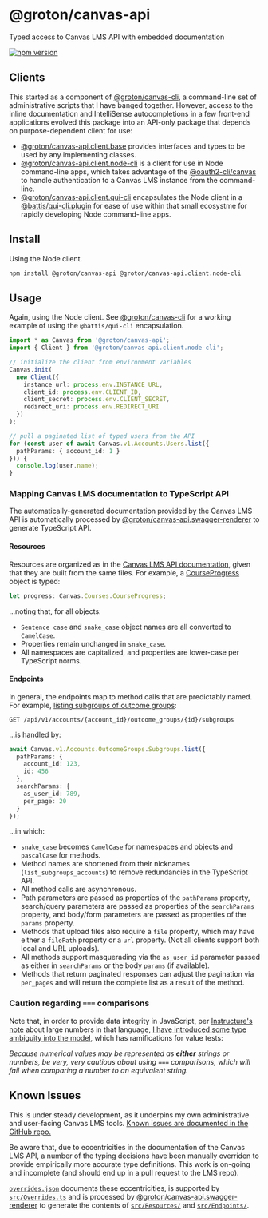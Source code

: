 # @groton/canvas-api

Typed access to Canvas LMS API with embedded documentation

[![npm version](https://badge.fury.io/js/@groton%2Fcanvas-api.svg)](https://www.npmjs.com/package/@groton/canvas-api)

## Clients

This started as a component of [@groton/canvas-cli](https://www.npmjs.com/package/@groton/canvas-cli), a command-line set of administrative scripts that I have banged together. However, access to the inline documentation and IntelliSense autocompletions in a few front-end applications evolved this package into an API-only package that depends on purpose-dependent client for use:

- [@groton/canvas-api.client.base](https://www.npmjs.com/package/@groton/canvas-api.client.base) provides interfaces and types to be used by any implementing classes.
- [@groton/canvas-api.client.node-cli](https://www.npmjs.com/package/@groton/canvas-api.client.node-cli) is a client for use in Node command-line apps, which takes advantage of the [@oauth2-cli/canvas](https://www.npmjs.com/package/@oauth2-cli/canvas) to handle authentication to a Canvas LMS instance from the command-line.
- [@groton/canvas-api.client.qui-cli](https://www.npmjs.com/package/@groton/canvas-api.client.qui-clii) encapsulates the Node client in a [@battis/qui-cli.plugin](https://www.npmjs.com/package/@battis/qui-cli.plugin) for ease of use within that small ecosystme for rapidly developing Node command-line apps.

## Install

Using the Node client.

```sh
npm install @groton/canvas-api @groton/canvas-api.client.node-cli
```

## Usage

Again, using the Node client. See [@groton/canvas-cli](https://www.npmjs.com/package/@groton/canvas-cli) for a working example of using the `@battis/qui-cli` encapsulation.

```ts
import * as Canvas from '@groton/canvas-api';
import { Client } from '@groton/canvas-api.client.node-cli';

// initialize the client from environment variables
Canvas.init(
  new Client({
    instance_url: process.env.INSTANCE_URL,
    client_id: process.env.CLIENT_ID,
    client_secret: process.env.CLIENT_SECRET,
    redirect_uri: process.env.REDIRECT_URI
  })
);

// pull a paginated list of typed users from the API
for (const user of await Canvas.v1.Accounts.Users.list({
  pathParams: { account_id: 1 }
})) {
  console.log(user.name);
}
```

### Mapping Canvas LMS documentation to TypeScript API

The automatically-generated documentation provided by the Canvas LMS API is automatically processed by [@groton/canvas-api.swagger-renderer](https://github.com/groton-school/canvas-cli/tree/main/packages/api/swagger-renderer) to generate TypeScript API.

#### Resources

Resources are organized as in the [Canvas LMS API documentation](https://developerdocs.instructure.com/services/canvas/), given that they are built from the same files. For example, a [CourseProgress](https://developerdocs.instructure.com/services/canvas/file.all_resources/courses#courseprogress) object is typed:

```ts
let progress: Canvas.Courses.CourseProgress;
```

…noting that, for all objects:

- `Sentence case` and `snake_case` object names are all converted to `CamelCase`.
- Properties remain unchanged in `snake_case`.
- All namespaces are capitalized, and properties are lower-case per TypeScript norms.

#### Endpoints

In general, the endpoints map to method calls that are predictably named. For example, [listing subgroups of outcome groups](https://developerdocs.instructure.com/services/canvas/file.all_resources/outcome_groups#method.outcome_groups_api.subgroups):

```http
GET /api/v1/accounts/{account_id}/outcome_groups/{id}/subgroups
```

…is handled by:

```ts
await Canvas.v1.Accounts.OutcomeGroups.Subgroups.list({
  pathParams: {
    account_id: 123,
    id: 456
  },
  searchParams: {
    as_user_id: 789,
    per_page: 20
  }
});
```

…in which:

- `snake_case` becomes `CamelCase` for namespaces and objects and `pascalCase` for methods.
- Method names are shortened from their nicknames (`list_subgroups_accounts`) to remove redundancies in the TypeScript API.
- All method calls are asynchronous.
- Path parameters are passed as properties of the `pathParams` property, search/query parameters are passed as properties of the `searchParams` property, and body/form parameters are passed as properties of the `params` property.
- Methods that upload files also require a `file` property, which may have either a `filePath` property or a `url` property. (Not all clients support both local and URL uploads).
- All methods support masquerading via the `as_user_id` parameter passed as either in `searchParams` or the body `params` (if available).
- Methods that return paginated responses can adjust the pagination via `per_pages` and will return the complete list as a result of the method.

### Caution regarding `===` comparisons

Note that, in order to provide data integrity in JavaScript, per [Instructure's note](https://developerdocs.instructure.com/services/canvas#schema) about large numbers in that language, [I have introduced some type ambiguity into the model](https://github.com/groton-school/canvas-cli/commit/6fb8af754e7d0e540bb2ad783d8ed763ac71a908), which has ramifications for value tests:

_Because numerical values may be represented as **either** strings or numbers, be very, very cautious about using `===` comparisons, which will fail when comparing a number to an equivalent string._

## Known Issues

This is under steady development, as it underpins my own administrative and user-facing Canvas LMS tools. [Known issues are documented in the GitHub repo.](https://github.com/groton-school/canvas-cli/labels/%40groton%2Fcanvas-cli)

Be aware that, due to eccentricities in the documentation of the Canvas LMS API, a number of the typing decisions have been manually overriden to provide empirically more accurate type definitions. This work is on-going and incomplete (and should end up in a pull request to the LMS repo).

[`overrides.json`](https://github.com/groton-school/canvas-cli/blob/main/packages/api/canvas-api/overrides.json) documents these eccentricities, is supported by [`src/Overrides.ts`]() and is processed by [@groton/canvas-api.swagger-renderer](https://github.com/groton-school/canvas-cli/tree/main/packages/api/swagger-renderer) to generate the contents of [`src/Resources/`](https://github.com/groton-school/canvas-cli/tree/main/packages/api/canvas-api/src/Resources) and [`src/Endpoints/`](https://github.com/groton-school/canvas-cli/tree/main/packages/api/canvas-api/src/Endpoints).
